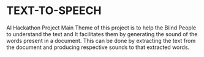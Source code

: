 # TEXT-TO-SPEECH
AI Hackathon Project Main Theme of this project is to help the Blind People to understand the text and It facilitates them by generating the sound of the words present in a document. This can be done by extracting the text from the document and producing respective sounds to that extracted words.
